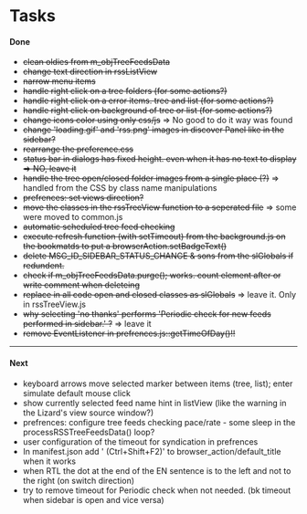 # Tasks
#### Done
* ~~clean oldies from m_objTreeFeedsData~~
* ~~change text direction in rssListView~~
* ~~narrow menu items~~
* ~~handle right click on a tree folders (for some actions?)~~
* ~~handle right click on a error items. tree and list (for some actions?)~~
* ~~handle right click on background of tree or list  (for some actions?)~~
* ~~change icons color using only css/js~~ => No good to do it way was found
* ~~change 'loading.gif' and 'rss.png' images in discover Panel like in the sidebar?~~
* ~~rearrange the preference.css~~
* ~~status bar in dialogs has fixed height. even when it has no text to display => NO, leave it~~
* ~~handle the tree open/closed folder images from a single place (?)~~ => handled from the CSS by class name manipulations
* ~~prefrences: set views direction?~~
* ~~move the classes in the rssTreeView function to a seperated file~~ => some were moved to common.js
* ~~automatic scheduled tree feed checking~~
* ~~execute refresh function (with setTimeout) from the background.js on the bookmatds to put a browserAction.setBadgeText()~~
* ~~delete MSG_ID_SIDEBAR_STATUS_CHANGE & sons from the slGlobals if redundent.~~
* ~~check if m_objTreeFeedsData.purge(); works. count element after or write comment when deleteing~~
* ~~replace in all code open and closed classes as slGlobals~~ => leave it. Only in rssTreeView.js
* ~~why selecting 'no thanks' performs 'Periodic check for new feeds performed in sidebar.' ?~~ => leave it
* ~~remove EventListener in prefrences.js::getTimeOfDay()!!~~

---

#### Next
* keyboard arrows move selected marker between items (tree, list); enter simulate default mouse click
* show currently selected feed name hint in listView (like the warning in the Lizard's view source window?)
* prefrences: configure tree feeds checking pace/rate  - some sleep in the processRSSTreeFeedsData() loop?
* user configuration of the timeout for syndication in prefrences
* In manifest.json add ' (Ctrl+Shift+F2)' to browser_action/default_title when it works
* when RTL the dot at the end of the EN sentence is to the left and not to the right (on switch direction)
* try to remove timeout for Periodic check when not needed. (bk timeout when sidebar is open and vice versa)


